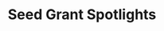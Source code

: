 ---
title: Seed Grant Spotlights
layout: default
hero_image: '/media/banners/doodles/news.png'
breadcrumbs:
  - name: News + Events
    link: /news/
contents_links:
  - label: "Highlights"
    link: "/news/highlights"
  - label: "Announcements"
    link: "/news/announcements"
  - label: "Events"
    link: "/news/events"
---